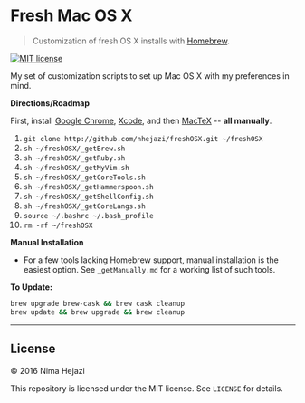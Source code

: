 # Fresh Mac OS X
> Customization of fresh OS X installs with [Homebrew](http://brew.sh/).

[![MIT license](http://img.shields.io/badge/license-MIT-brightgreen.svg)](http://opensource.org/licenses/MIT)

My set of customization scripts to set up Mac OS X with my preferences in mind.

**Directions/Roadmap**

First, install 
[Google Chrome](https://www.google.com/chrome/browser/desktop/index.html), 
[Xcode](https://itunes.apple.com/us/app/xcode/id497799835?mt=12), and then 
[MacTeX](https://tug.org/mactex/downloading.html) -- __all manually__.

1. `git clone http://github.com/nhejazi/freshOSX.git ~/freshOSX`
2. `sh ~/freshOSX/_getBrew.sh`
3. `sh ~/freshOSX/_getRuby.sh`
4. `sh ~/freshOSX/_getMyVim.sh`
5. `sh ~/freshOSX/_getCoreTools.sh`
6. `sh ~/freshOSX/_getHammerspoon.sh`
7. `sh ~/freshOSX/_getShellConfig.sh`
8. `sh ~/freshOSX/_getCoreLangs.sh`
9. `source ~/.bashrc ~/.bash_profile`
10. `rm -rf ~/freshOSX`

**Manual Installation**

* For a few tools lacking Homebrew support, manual installation is the easiest
  option. See `_getManually.md` for a working list of such tools.


__To Update:__ 
```bash
brew upgrade brew-cask && brew cask cleanup
brew update && brew upgrade && brew cleanup
```

---

## License

&copy; 2016 Nima Hejazi

This repository is licensed under the MIT license. See `LICENSE` for details.
